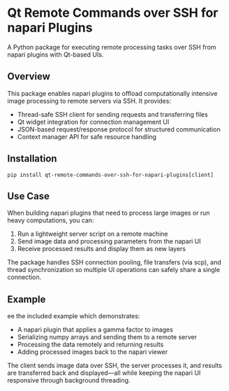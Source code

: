 # Qt Remote Commands over SSH for napari Plugins 

A Python package for executing remote processing tasks over SSH from napari
plugins with Qt-based UIs.

## Overview

This package enables napari plugins to offload computationally intensive image
processing to remote servers via SSH. It provides:

- Thread-safe SSH client for sending requests and transferring files
- Qt widget integration for connection management UI
- JSON-based request/response protocol for structured communication
- Context manager API for safe resource handling

## Installation 


``` pip install qt-remote-commands-over-ssh-for-napari-plugins[client] ```

## Use Case


When building napari plugins that need to process large images or run heavy
computations, you can:

1. Run a lightweight server script on a remote machine
1. Send image data and processing parameters from the napari UI
1. Receive processed results and display them as new layers

The package handles SSH connection pooling, file transfers (via scp), and
thread synchronization so multiple UI operations can safely share a single
connection.

## Example 

ee the included example which demonstrates:

- A napari plugin that applies a gamma factor to images
- Serializing numpy arrays and sending them to a remote server
- Processing the data remotely and returning results
- Adding processed images back to the napari viewer

The client sends image data over SSH, the server processes it, and results are
transferred back and displayed—all while keeping the napari UI responsive
through background threading.
